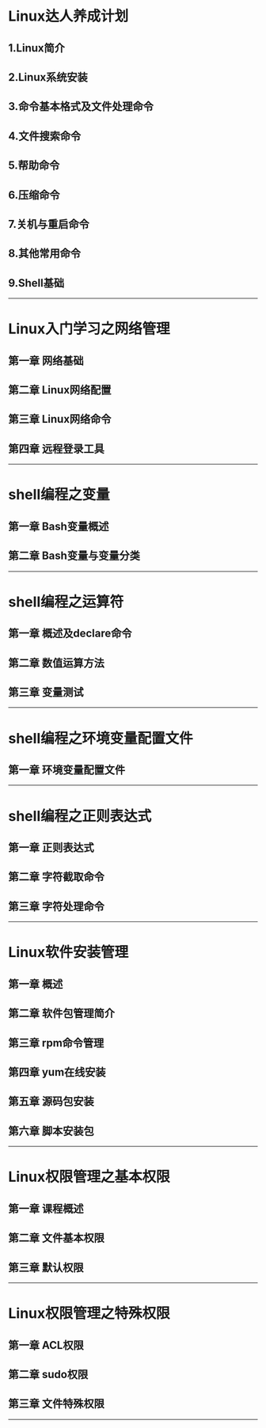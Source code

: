 # Linux达人养成计划

##  1.Linux简介
##  2.Linux系统安装
##  3.命令基本格式及文件处理命令 
##  4.文件搜索命令 
##  5.帮助命令
##  6.压缩命令 
##  7.关机与重启命令 
##  8.其他常用命令 
##  9.Shell基础 
***
# Linux入门学习之网络管理

##  第一章 网络基础
##  第二章 Linux网络配置
##  第三章 Linux网络命令
##  第四章 远程登录工具
***
# shell编程之变量

##  第一章 Bash变量概述 
##  第二章 Bash变量与变量分类 
***
# shell编程之运算符

##  第一章 概述及declare命令 
##  第二章 数值运算方法 
##  第三章 变量测试 
***
# shell编程之环境变量配置文件

##  第一章 环境变量配置文件  
***
# shell编程之正则表达式

##  第一章 正则表达式  
##  第二章 字符截取命令 
##  第三章 字符处理命令 
***
# Linux软件安装管理

##  第一章 概述 
##  第二章 软件包管理简介 
##  第三章 rpm命令管理 
##  第四章 yum在线安装 
##  第五章 源码包安装 
##  第六章 脚本安装包
***
# Linux权限管理之基本权限

##  第一章 课程概述 
##  第二章 文件基本权限 
##  第三章 默认权限 
***
# Linux权限管理之特殊权限

##  第一章 ACL权限 
##  第二章 sudo权限  
##  第三章 文件特殊权限 
***




